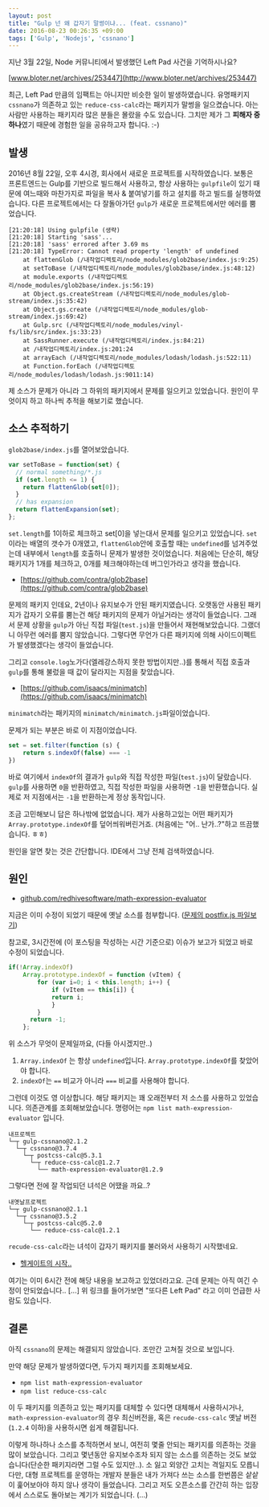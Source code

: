```yaml
---
layout: post
title: "Gulp 넌 왜 갑자기 말썽이냐... (feat. cssnano)"
date: 2016-08-23 00:26:35 +09:00
tags: ['Gulp', 'Nodejs', 'cssnano']
---
```


지난 3월 22일, Node 커뮤니티에서 발생했던 Left Pad 사건을 기억하시나요?

[www.bloter.net/archives/253447](http://www.bloter.net/archives/253447)

최근, Left Pad 만큼의 임팩트는 아니지만 비슷한 일이 발생하였습니다. 유명패키지 `cssnano`가 의존하고 있는 `reduce-css-calc`라는 패키지가 말썽을 일으켰습니다. 아는 사람만 사용하는 패키지라 많은 분들은 몰랐을 수도 
있습니다. 그치만 제가 그 **피해자 중 하나**였기 때문에 경험한 일을 공유하고자 합니다. :-)

## 발생

2016년 8월 22일, 오후 4시경, 회사에서 새로운 프로젝트를 시작하였습니다. 보통은 프론트엔드는 Gulp를 기반으로 빌드해서 사용하고, 항상 사용하는 `gulpfile`이 있기 때문에 여느때와 마찬가지로 파일을 복사 & 붙여넣기를 하고 설치를 하고 빌드를 실행하였습니다. 다른 프로젝트에서는 다 잘돌아가던 `gulp`가 새로운 프로젝트에서만 에러를 뿜었습니다.

```
[21:20:18] Using gulpfile (생략)
[21:20:18] Starting 'sass'...
[21:20:18] 'sass' errored after 3.69 ms
[21:20:18] TypeError: Cannot read property 'length' of undefined
    at flattenGlob (/내작업디렉토리/node_modules/glob2base/index.js:9:25)
    at setToBase (/내작업디렉토리/node_modules/glob2base/index.js:48:12)
    at module.exports (/내작업디렉토리/node_modules/glob2base/index.js:56:19)
    at Object.gs.createStream (/내작업디렉토리/node_modules/glob-stream/index.js:35:42)
    at Object.gs.create (/내작업디렉토리/node_modules/glob-stream/index.js:69:42)
    at Gulp.src (/내작업디렉토리/node_modules/vinyl-fs/lib/src/index.js:33:23)
    at SassRunner.execute (/내작업디렉토리/index.js:84:21)
    at /내작업디렉토리/index.js:201:24
    at arrayEach (/내작업디렉토리/node_modules/lodash/lodash.js:522:11)
    at Function.forEach (/내작업디렉토리/node_modules/lodash/lodash.js:9011:14)
```

제 소스가 문제가 아니라 그 하위의 패키지에서 문제를 일으키고 있었습니다. 원인이 무엇이지 하고 하나씩 추적을 해보기로 했습니다.

## 소스 추적하기

`glob2base/index.js`를 열어보았습니다.

```js
var setToBase = function(set) {
  // normal something/*.js
  if (set.length <= 1) {
    return flattenGlob(set[0]);
  }
  // has expansion
  return flattenExpansion(set);
};
```

`set.length`를 1이하로 체크하고 set[0]을 넣는대서 문제를 일으키고 있었습니다. `set`이라는 배열의 갯수가 0개였고, `flattenGlob`안에 호출할 때는 `undefined`를 넘겨주었는데 내부에서 `length`를 호출하니 문제가 발생한 것이었습니다. 처음에는 단순히, 해당 패키지가 1개를 체크하고, 0개를 체크해야하는데 버그인가라고 생각을 했습니다.

- [https://github.com/contra/glob2base](https://github.com/contra/glob2base)

문제의 패키지 인데요, 2년이나 유지보수가 안된 패키지였습니다. 오랫동안 사용된 패키지가 갑자기 오류를 뿜는건 해당 패키지의 문제가 아닐거라는 생각이 들었습니다. 그래서 문제 상황을 `gulp`가 아닌 직접 파일(`test.js`)을 만들어서 재현해보았습니다. 그랬더니 아무런 에러를 뿜지 않았습니다. 그렇다면 무언가 다른 패키지에 의해 사이드이펙트가 발생했겠다는 생각이 들었습니다.

그리고 `console.log`노가다(엘레강스하지 못한 방법이지만..)를 통해서 직접 호출과 `gulp`를 통해 불렀을 때 값이 달라지는 지점을 찾았습니다.

- [https://github.com/isaacs/minimatch](https://github.com/isaacs/minimatch)

`minimatch`라는 패키지의 `minimatch/minimatch.js`파일이었습니다.

문제가 되는 부분은 바로 이 지점이었습니다.

```js
set = set.filter(function (s) {
    return s.indexOf(false) === -1
})
```

바로 여기에서 `indexOf`의 결과가 `gulp`와 직접 작성한 파일(`test.js`)이 달랐습니다. `gulp`를 사용하면 `0`을 반환하였고, 직접 작성한 파일을 사용하면 `-1`을 반환했습니다. 실제로 저 지점에서는 `-1`을 반환하는게 정상 동작입니다.

조금 고민해보니 답은 하나밖에 없었습니다. 제가 사용하고있는 어떤 패키지가 `Array.prototype.indexOf`를 덮어씌워버린거죠. (처음에는 "어.. 난가..?"하고 뜨끔했습니다. ㅎㅎ)

원인을 알면 찾는 것은 간단합니다. IDE에서 그냥 전체 검색하였습니다.

## 원인

- [github.com/redhivesoftware/math-expression-evaluator](https://github.com/redhivesoftware/math-expression-evaluator)

지금은 이미 수정이 되었기 때문에 옛날 소스를 첨부합니다. ([문제의 postfix.js 파일보기](https://github.com/redhivesoftware/math-expression-evaluator/blob/30311170875fc6c795e9eed31085ac2a08431ed7/src/postfix.js#L3))

참고로, 3시간전에 (이 포스팅을 작성하는 시간 기준으로) 이슈가 보고가 되었고 바로 수정이 되었습니다.

```js
if(!Array.indexOf)
	Array.prototype.indexOf = function (vItem) {
		for (var i=0; i < this.length; i++) {
			if (vItem == this[i]) {
			return i;
			}
		}
	  return -1;
	};

```

위 소스가 무엇이 문제일까요, (다들 아시겠지만..)

1. `Array.indexOf` 는 항상 `undefined`입니다. `Array.prototype.indexOf`를 찾았어야 합니다.
2. `indexOf`는 `==` 비교가 아니라 `===` 비교를 사용해야 합니다.


그런데 이것도 영 이상합니다. 해당 패키지는 꽤 오래전부터 저 소스를 사용하고 있었습니다. 의존관계를 조회해보았습니다. 명령어는 `npm list math-expression-evaluator` 입니다.

```
내프로젝트
└─┬ gulp-cssnano@2.1.2
  └─┬ cssnano@3.7.4
    └─┬ postcss-calc@5.3.1
      └─┬ reduce-css-calc@1.2.7
        └── math-expression-evaluator@1.2.9
```

그렇다면 전에 잘 작업되던 녀석은 어땠을 까요..?

```
내옛날프로젝트
└─┬ gulp-cssnano@2.1.1
  └─┬ cssnano@3.5.2
    └─┬ postcss-calc@5.2.0
      └── reduce-css-calc@1.2.1
```

`recude-css-calc`라는 녀석이 갑자기 패키지를 불러와서 사용하기 시작했네요.

- [헬게이트의 시작..](https://github.com/MoOx/reduce-css-calc/commit/aebe8f7adce937c0fec4c1315e4113ef74cadb6a)

여기는 이미 6시간 전에 해당 내용을 보고하고 있었더라고요. 근데 문제는 아직 여긴 수정이 안되었습니다.. [...] 위 링크를 들어가보면 "또다른 Left Pad" 라고 이미 언급한 사람도 있습니다.

## 결론

아직 `cssnano`의 문제는 해결되지 않았습니다. 조만간 고쳐질 것으로 보입니다.

만약 해당 문제가 발생하였다면, 두가지 패키지를 조회해보세요.

- `npm list math-expression-evaluator`
- `npm list reduce-css-calc`

이 두 패키지를 의존하고 있는 패키지를 대체할 수 있다면 대체해서 사용하시거나, `math-expression-evaluator`의 경우 최신버전을, 혹은 `recude-css-calc` 옛날 버전(`1.2.4` 이하)을 사용하시면 쉽게 해결됩니다.

이렇게 하나하나 소스를 추적하면서 보니, 여전히 몇줄 안되는 패키지를 의존하는 것을 많이 보았습니다. 그리고 몇년동안 유지보수조차 되지 않는 소스를 의존하는 것도 보았습니다(단순한 패키지라면 그럴 수도 있지만..). 소 잃고 외양간 고치는 격일지도 모릅니다만, 대형 프로젝트를 운영하는 개발자 분들은 내가 가져다 쓰는 소스를 한번쯤은 샅샅이 훑어보아야 하지 않나 생각이 들었습니다. 그리고 저도 오픈소스를 간간히 하는 입장에서 스스로도 돌아보는 계기가 되었습니다. (...)
